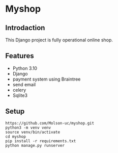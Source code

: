 # Myshop
## Introdaction
This Django project is fully operational online shop.
## Features
- Python 3.10
- Django
- payment system using Braintree
- send email
- celery
- Sqlite3
## Setup

```
https://github.com/Molson-uc/myshop.git
python3 -m venv venv
source venv/bin/activate
cd myshop
pip install -r requirements.txt
python manage.py runserver
```
